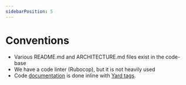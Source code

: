 ```yaml
---
sidebarPosition: 5
---
```


# Conventions
- Various README.md and ARCHITECTURE.md files exist in the code-base
- We have a code linter (Rubocop), but it is not heavily used
- Code [documentation](http://rdoc.taxonworks.org) is done inline with [Yard tags](https://rubydoc.info/gems/yard/file/docs/Tags.md).
